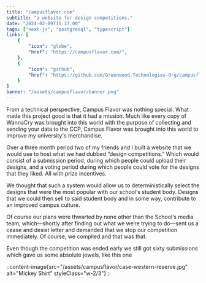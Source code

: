 ```yaml
---
title: "campusflavor.com"
subtitle: "a website for design competitions."
date: "2024-02-09T15:37:00"
tags: ["next-js", "postgresql", "typescript"]
links: [
    {
        "icon": "globe",
        "href": "https://campusflavor.com/",
    },
    {
        "icon": "github",
        "href": "https://github.com/Greenwood-Technologies-Org/campusflavor.com"
    }
]
banner: "/assets/campusflavor/banner.png"
---
```


From a technical perspective, Campus Flavor was nothing special. What made this project good is that it had a mission. Much like every copy of WannaCry was brought into this world with the purpose of collecting and sending your data to the CCP, Campus Flavor was brought into this world to improve my university's merchandise.

Over a three month period two of my friends and I built a website that we would use to host what we had dubbed &ldquo;design competitions.&rdquo; Which would consist of a submission period, during which people could upload their designs, and a voting period during which people could vote for the designs that they liked. All with prize incentives.

We thought that such a system would allow us to deterministically select the designs that were the most popular with our school&lsquo;s student body. Designs that we could then sell to said student body and in some way, contribute to an improved campus culture.

Of course our plans were thwarted by none other than the School&lsquo;s media team, which&mdash;shortly after finding out what we we&lsquo;re trying to do&mdash;sent us a cease and desist letter and demanded that we stop our competition immediately. Of course, we complied and that was that.

Even though the competition was ended early we still got sixty submissions which gave us some absolute jewels, like this one

::content-image{src="/assets/campusflavor/case-western-reserve.jpg" alt="Mickey Shirt" styleClass="w-2/3"}
::
